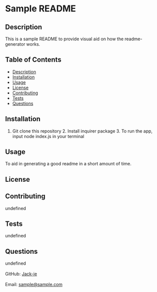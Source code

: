 # Sample README

  ## Description
   This is a sample README to provide visual aid on how the readme-generator works.
  
   ## Table of Contents
  - [Description](#description)
  - [Installation](#installation)
  - [Usage](#usage)
  - [License](#license)
  - [Contributing](#contributing)
  - [Tests](#tests)
  - [Questions](#questions)
  
  ## Installation
  1. Git clone this repository 2. Install inquirer package 3. To run the app, input node index.js in your terminal
  
  ## Usage
  To aid in generating a good readme in a short amount of time.
  
  ## License
  
    
  ## Contributing
  undefined
 
  ## Tests
  undefined
  
  ## Questions
  undefined<br />
  <br />
  GitHub: [Jack-ie](https://github.com/Jack-ie)<br />
  <br />
  Email: sample@sample.com<br /><br />